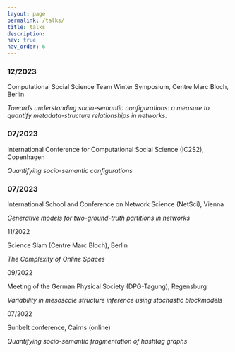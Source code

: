```yaml
---
layout: page
permalink: /talks/
title: talks
description: 
nav: true
nav_order: 6
---
```


### 12/2023	
Computational Social Science Team Winter Symposium, Centre Marc Bloch, Berlin

_Towards understanding socio-semantic configurations: a measure to 
quantify metadata-structure relationships in networks._

### 07/2023	

International Conference for Computational Social Science (IC2S2), Copenhagen 

_Quantifying socio-semantic configurations_

### 07/2023	

International School and Conference on Network Science (NetSci), Vienna

_Generative models for two-ground-truth partitions in networks_

11/2022	

Science Slam (Centre Marc Bloch), Berlin

_The Complexity of Online Spaces_

09/2022	

Meeting of the German Physical Society (DPG-Tagung), Regensburg

_Variability in mesoscale structure inference using stochastic blockmodels_

07/2022	

Sunbelt conference, Cairns (online)

_Quantifying socio-semantic fragmentation of hashtag graphs_